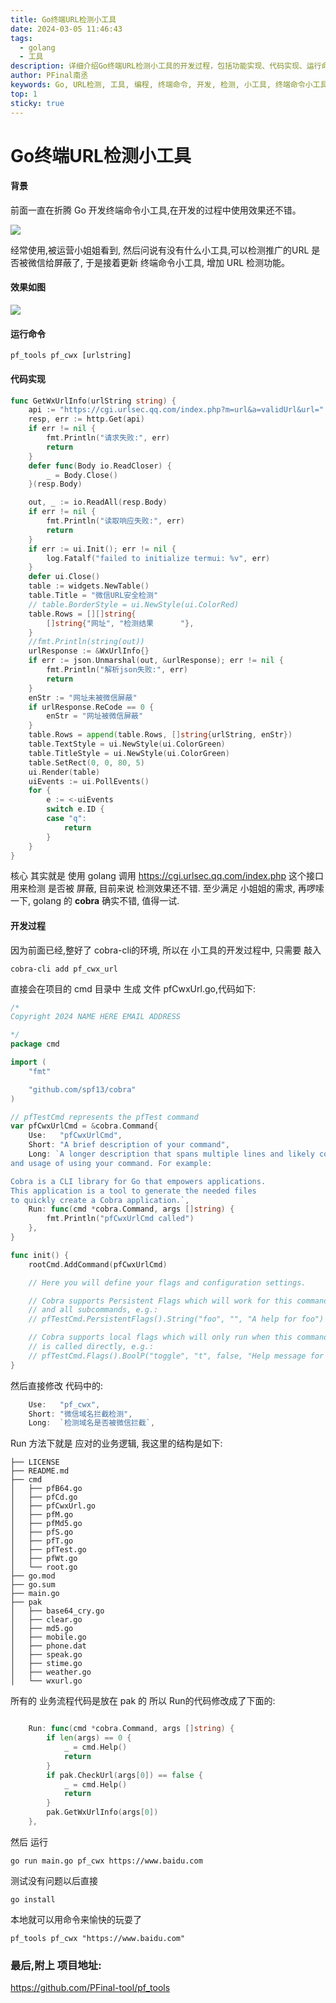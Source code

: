 ```yaml
---
title: Go终端URL检测小工具
date: 2024-03-05 11:46:43
tags:
  - golang
  - 工具
description: 详细介绍Go终端URL检测小工具的开发过程，包括功能实现、代码实现、运行命令等方面，帮助开发者快速开发终端命令小工具。
author: PFinal南丞
keywords: Go, URL检测, 工具, 编程, 终端命令, 开发, 检测, 小工具, 终端命令小工具, Go终端命令小工具
top: 1
sticky: true
---
```

# Go终端URL检测小工具

#### 背景

前面一直在折腾 Go 开发终端命令小工具,在开发的过程中使用效果还不错。

![](https://raw.githubusercontent.com/pfinal-nc/iGallery/master/blog/202312150919993.png)

经常使用,被运营小姐姐看到, 然后问说有没有什么小工具,可以检测推广的URL 是否被微信给屏蔽了, 于是接着更新 终端命令小工具, 增加 URL 检测功能。


#### 效果如图
![](https://raw.githubusercontent.com/pfinal-nc/iGallery/master/blog/202403050921393.png)


#### 运行命令

```shell
pf_tools pf_cwx [urlstring]
```

#### 代码实现

```go
func GetWxUrlInfo(urlString string) {
	api := "https://cgi.urlsec.qq.com/index.php?m=url&a=validUrl&url=" + urlString
	resp, err := http.Get(api)
	if err != nil {
		fmt.Println("请求失败:", err)
		return
	}
	defer func(Body io.ReadCloser) {
		_ = Body.Close()
	}(resp.Body)

	out, _ := io.ReadAll(resp.Body)
	if err != nil {
		fmt.Println("读取响应失败:", err)
		return
	}
	if err := ui.Init(); err != nil {
		log.Fatalf("failed to initialize termui: %v", err)
	}
	defer ui.Close()
	table := widgets.NewTable()
	table.Title = "微信URL安全检测"
	// table.BorderStyle = ui.NewStyle(ui.ColorRed)
	table.Rows = [][]string{
		[]string{"网址", "检测结果      "},
	}
	//fmt.Println(string(out))
	urlResponse := &WxUrlInfo{}
	if err := json.Unmarshal(out, &urlResponse); err != nil {
		fmt.Println("解析json失败:", err)
		return
	}
	enStr := "网址未被微信屏蔽"
	if urlResponse.ReCode == 0 {
		enStr = "网址被微信屏蔽"
	}
	table.Rows = append(table.Rows, []string{urlString, enStr})
	table.TextStyle = ui.NewStyle(ui.ColorGreen)
	table.TitleStyle = ui.NewStyle(ui.ColorGreen)
	table.SetRect(0, 0, 80, 5)
	ui.Render(table)
	uiEvents := ui.PollEvents()
	for {
		e := <-uiEvents
		switch e.ID {
		case "q":
			return
		}
	}
}


```

核心 其实就是 使用 golang 调用 https://cgi.urlsec.qq.com/index.php  这个接口 用来检测 是否被 屏蔽, 目前来说 检测效果还不错. 至少满足 小姐姐的需求, 再啰嗦一下, golang 的 **cobra** 确实不错, 值得一试.

#### 开发过程

因为前面已经,整好了 cobra-cli的环境, 所以在 小工具的开发过程中, 只需要 敲入

```shell
cobra-cli add pf_cwx_url
```
直接会在项目的 cmd 目录中 生成 文件 pfCwxUrl.go,代码如下:

```go
/*
Copyright 2024 NAME HERE EMAIL ADDRESS

*/
package cmd

import (
	"fmt"

	"github.com/spf13/cobra"
)

// pfTestCmd represents the pfTest command
var pfCwxUrlCmd = &cobra.Command{
	Use:   "pfCwxUrlCmd",
	Short: "A brief description of your command",
	Long: `A longer description that spans multiple lines and likely contains examples
and usage of using your command. For example:

Cobra is a CLI library for Go that empowers applications.
This application is a tool to generate the needed files
to quickly create a Cobra application.`,
	Run: func(cmd *cobra.Command, args []string) {
		fmt.Println("pfCwxUrlCmd called")
	},
}

func init() {
	rootCmd.AddCommand(pfCwxUrlCmd)

	// Here you will define your flags and configuration settings.

	// Cobra supports Persistent Flags which will work for this command
	// and all subcommands, e.g.:
	// pfTestCmd.PersistentFlags().String("foo", "", "A help for foo")

	// Cobra supports local flags which will only run when this command
	// is called directly, e.g.:
	// pfTestCmd.Flags().BoolP("toggle", "t", false, "Help message for toggle")
}

```
然后直接修改 代码中的:

```go
	Use:   "pf_cwx",
	Short: "微信域名拦截检测",
	Long:  `检测域名是否被微信拦截`,
```

Run 方法下就是 应对的业务逻辑, 我这里的结构是如下:

```
├── LICENSE
├── README.md
├── cmd
│   ├── pfB64.go
│   ├── pfCd.go
│   ├── pfCwxUrl.go
│   ├── pfM.go
│   ├── pfMd5.go
│   ├── pfS.go
│   ├── pfT.go
│   ├── pfTest.go
│   ├── pfWt.go
│   └── root.go
├── go.mod
├── go.sum
├── main.go
├── pak
│   ├── base64_cry.go
│   ├── clear.go
│   ├── md5.go
│   ├── mobile.go
│   ├── phone.dat
│   ├── speak.go
│   ├── stime.go
│   ├── weather.go
│   └── wxurl.go

```
所有的 业务流程代码是放在 pak 的 所以 Run的代码修改成了下面的:

```go

	Run: func(cmd *cobra.Command, args []string) {
		if len(args) == 0 {
			_ = cmd.Help()
			return
		}
		if pak.CheckUrl(args[0]) == false {
			_ = cmd.Help()
			return
		}
		pak.GetWxUrlInfo(args[0])
	},
```

然后 运行

```
go run main.go pf_cwx https://www.baidu.com
```
测试没有问题以后直接

```
go install

```
本地就可以用命令来愉快的玩耍了 

```
pf_tools pf_cwx "https://www.baidu.com"
```

### 最后,附上 项目地址:

https://github.com/PFinal-tool/pf_tools
